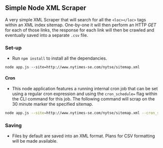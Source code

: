 ## Simple Node XML Scraper

A very simple XML Scraper that will search for all the `<loc></loc>` tags within an XML index sitemap. One-by-one it will then perform an HTTP _GET_ for each of those links, the response for each link will then be crawled and eventually saved into a separate `.csv` file.

### Set-up
- Run `npm install` to install all the dependancies.
```
node app.js --site=http://www.nytimes-se.com/nytse/sitemap.xml
```
#### Cron
- This node application features a running internal cron job that can be set using a regular cron expression and using the `cron_schedule=` flag within the CLI command for this job. The following command will scrap on the 30 minute marker the specified sitemap.

```bash
node app.js --site=http://www.nytimes-se.com/nytse/sitemap.xml --cron_schedule="30 * * * *"
```

### Saving
- Files by default are saved into an XML format. Plans for CSV formatting will be made available.
